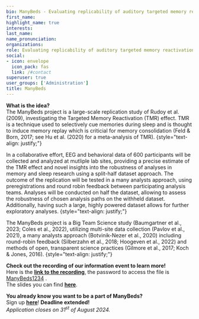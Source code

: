 ```yaml
---
bio: ManyBeds - Evaluating replicability of auditory targeted memory reactivation.
first_name:
highlight_name: true
interests:
last_name: 
name_pronunciation: 
organizations:
role: Evaluating replicability of auditory targeted memory reactivation 
social:
- icon: envelope
  icon_pack: fas
  link: /#contact️
superuser: true
user_groups: ['Administration']
title: ManyBeds
---
```


**What is the idea?**  
The ManyBeds project is a large-scale replication study of Rudoy et al. (2009), investigating the Targeted Memory Reactivation (TMR) effect. TMR is a technique used to selectively cue memories during sleep and is thought to induce memory replay which is criticial for memory consolidation (Feld & Born, 2017; see Hu et al. (2020) for a meta-analysis of TMR).
{style="text-align: justify;"}

In a collaborative effort, EEG and behavioral data of 600 participants will be collected and analyzed at mutliple lab sites, providing a precise estimate of the TMR effect and novel insights into the robustness of analyses in memory and sleep research using a split-half dataset approach. The outcome of the replication will be tested in a many analysts approach, using preregistrations and round robin feedback between participating analysis teams. Analyses will be conducted on half the dataset, allowing to assess the robustness of chosen analysis paths on the withheld dataset. Additionally, having such a large, highly powered dataset allows for further exploratory analyses. 
{style="text-align: justify;"}

The ManyBeds project is a Big Team Science study (Baumgartner et al., 2023; Coles et al., 2022), utilizing multi-site data collection (Pavlov et al., 2021), a many analysts approach (Botvinik-Nezer et al., 2020) including round-robin feedback (Silberzahn et al., 2018; Hoogeven et al., 2022) and methods of open, transparent science practices (Gilmore et al., 2017; Koch & Jones, 2016). 
{style="text-align: justify;"}

**Check out the recording of our information event to learn more!**  
Here is the **[link to the recording](https://cloud.zi-mannheim.de/index.php/s/ocsnBysM86SCHtb)**, the password to access the file is <u>ManyBeds1234</u> .  
The slides you can find **[here](/ManyBeds/uploads/ManyBeds_2024_infoevent_slides.pdf)**.   


**You already know you want to be a part of ManyBeds?**  
Sign up **[here](https://redcap.link/ManyBeds)**! **Deadline extended!**  
*Application closes on 31<sup>st</sup> of August 2024.*  



